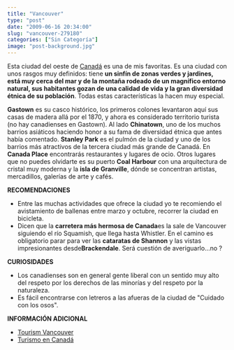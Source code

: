 ```yaml
---
title: "Vancouver"
type: "post"
date: "2009-06-16 20:34:00"
slug: "vancouver-279180"
categories: ["Sin Categoría"]
image: "post-background.jpg"
---
```


[](/wp-content/uploads/2009/06/279180-152892.jpg)

Esta ciudad del oeste de [Canadá](http://www.missviajes.com/canada-7671) es una de mis favoritas. Es una ciudad con unos rasgos muy definidos: tiene **un sinfín de zonas verdes y jardines, está muy cerca del mar y de la montaña rodeado de un magnífico entorno natural, sus habitantes gozan de una calidad de vida y la gran diversidad étnica de su población**. Todas estas características la hacen muy especial.

**Gastown** es su casco histórico, los primeros colones levantaron aquí sus casas de madera allá por el 1870, y ahora es considerado territorio turista (no hay canadienses en Gastown). Al lado **Chinatown**, uno de los muchos barrios asiáticos haciendo honor a su fama de diversidad étnica que antes había comentado. **Stanley Park** es el pulmón de la ciudad y uno de los barrios más atractivos de la tercera ciudad más grande de Canadá. En **Canada Place** encontrarás restaurantes y lugares de ocio. Otros lugares que no puedes olvidarte es su puerto **Coal Harbour** con una arquitectura de cristal muy moderna y la **isla de Granville**, dónde se concentran artistas, mercadillos, galerías de arte y cafés.

**RECOMENDACIONES**

- [](/wp-content/uploads/2009/06/279180-152895.jpg)Entre las muchas actividades que ofrece la ciudad yo te recomiendo el avistamiento de ballenas entre marzo y octubre, recorrer la ciudad en bicicleta.
- Dicen que la **carretera más hermosa de Canada**es la sale de Vancouver siguiendo el río Squamish, que llega hasta Whistler. En el camino es obligatorio parar para ver las **cataratas de Shannon** y las vistas impresionantes desde**Brackendale**. Será cuestión de averiguarlo...no ?

**CURIOSIDADES**

- Los canadienses son en general gente liberal con un sentido muy alto del respeto por los derechos de las minorías y del respeto por la naturaleza.
- Es fácil encontrarse con letreros a las afueras de la ciudad de "Cuidado con los osos".

**INFORMACIÓN ADICIONAL**

- [Tourism Vancouver](http://www.tourismvancouver.com/travel/spanish/)
- [Turismo en Canadá](http://www.turisticanada.com/turismo.htm)
